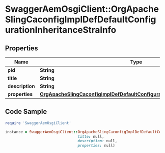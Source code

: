 # SwaggerAemOsgiClient::OrgApacheSlingCaconfigImplDefDefaultConfigurationInheritanceStraInfo

## Properties

Name | Type | Description | Notes
------------ | ------------- | ------------- | -------------
**pid** | **String** |  | [optional] 
**title** | **String** |  | [optional] 
**description** | **String** |  | [optional] 
**properties** | [**OrgApacheSlingCaconfigImplDefDefaultConfigurationInheritanceStraProperties**](OrgApacheSlingCaconfigImplDefDefaultConfigurationInheritanceStraProperties.md) |  | [optional] 

## Code Sample

```ruby
require 'SwaggerAemOsgiClient'

instance = SwaggerAemOsgiClient::OrgApacheSlingCaconfigImplDefDefaultConfigurationInheritanceStraInfo.new(pid: null,
                                 title: null,
                                 description: null,
                                 properties: null)
```



